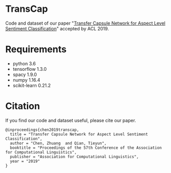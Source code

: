 # TransCap
Code and dataset of our paper "[Transfer Capsule Network for Aspect Level Sentiment Classification](https://www.aclweb.org/anthology/P19-1052)" accepted by ACL 2019.

# Requirements
* python 3.6
* tensorflow 1.3.0
* spacy 1.9.0
* numpy 1.16.4
* scikit-learn 0.21.2

# Citation
If you find our code and dataset useful, please cite our paper.  
  
```
@inproceedings{chen2019transcap,
  title = "Transfer Capsule Network for Aspect Level Sentiment Classification",
  author = "Chen, Zhuang  and Qian, Tieyun",
  booktitle = "Proceedings of the 57th Conference of the Association for Computational Linguistics",
  publisher = "Association for Computational Linguistics",
  year = "2019"
}
```

